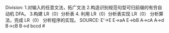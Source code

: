 Division:
1.对输入的任意文法，拓广文法
2.构造识别规范句型可归前缀的有穷自动机 DFA。
3.构建 LR（0）分析表
4. 利用 LR（0）分析表实现 LR（0） 分析算法，完成 LR（0） 分析程序的实现。 
SOURCE:
E’->E
E->aA
E->bB
A->cA
A->d
B->cB
B->d
bccd #
